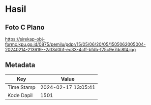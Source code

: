 # Hasil

## Foto C Plano

https://sirekap-obj-formc.kpu.go.id/0875/pemilu/pdpr/15/05/06/20/05/1505062005004-20240214-213619--2a13d0b1-ec33-4cff-bfdb-f75c9e7dc8f4.jpg


## Metadata

| Key        | Value               |
| ---------- | ------------------- |
| Time Stamp | 2024-02-17 13:05:41 |
| Kode Dapil | 1501                |



